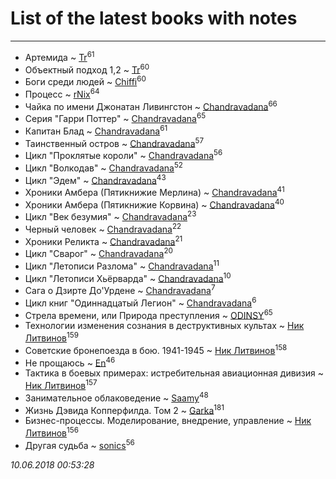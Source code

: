 # List of the latest books with notes
---

* Артемида ~ [Tr](users/122/12282474-vkontakte)<sup>61</sup>
* Объектный подход 1,2 ~ [Tr](users/122/12282474-vkontakte)<sup>60</sup>
* Боги среди людей ~ [Chiffi](users/105/105831994080785626680-google)<sup>60</sup>
* Процесс ~ [rNix](users/115/115622071-twitter)<sup>64</sup>
* Чайка по имени Джонатан Ливингстон ~ [Chandravadana](users/105/105866022348292919948-google)<sup>66</sup>
* Серия "Гарри Поттер" ~ [Chandravadana](users/105/105866022348292919948-google)<sup>65</sup>
* Капитан Блад ~ [Chandravadana](users/105/105866022348292919948-google)<sup>61</sup>
* Таинственный остров ~ [Chandravadana](users/105/105866022348292919948-google)<sup>57</sup>
* Цикл "Проклятые короли" ~ [Chandravadana](users/105/105866022348292919948-google)<sup>56</sup>
* Цикл "Волкодав" ~ [Chandravadana](users/105/105866022348292919948-google)<sup>52</sup>
* Цикл "Эдем" ~ [Chandravadana](users/105/105866022348292919948-google)<sup>43</sup>
* Хроники Амбера (Пятикнижие Мерлина) ~ [Chandravadana](users/105/105866022348292919948-google)<sup>41</sup>
* Хроники Амбера (Пятикнижие Корвина) ~ [Chandravadana](users/105/105866022348292919948-google)<sup>40</sup>
* Цикл "Век безумия" ~ [Chandravadana](users/105/105866022348292919948-google)<sup>23</sup>
* Черный человек ~ [Chandravadana](users/105/105866022348292919948-google)<sup>22</sup>
* Хроники Реликта ~ [Chandravadana](users/105/105866022348292919948-google)<sup>21</sup>
* Цикл "Сварог" ~ [Chandravadana](users/105/105866022348292919948-google)<sup>20</sup>
* Цикл "Летописи Разлома" ~ [Chandravadana](users/105/105866022348292919948-google)<sup>11</sup>
* Цикл "Летописи Хьёрварда" ~ [Chandravadana](users/105/105866022348292919948-google)<sup>10</sup>
* Сага о Дзирте До'Урдене ~ [Chandravadana](users/105/105866022348292919948-google)<sup>7</sup>
* Цикл книг "Одиннадцатый Легион" ~ [Chandravadana](users/105/105866022348292919948-google)<sup>6</sup>
* Стрела времени, или Природа преступления ~ [ODINSY](users/100/100978570902186865324-google)<sup>65</sup>
* Технологии изменения сознания в деструктивных культах ~ [Ник Литвинов](users/241/241974816-vkontakte)<sup>159</sup>
* Советские бронепоезда в бою. 1941-1945 ~ [Ник Литвинов](users/241/241974816-vkontakte)<sup>158</sup>
* Не прощаюсь ~ [En](users/333/333646551-vkontakte)<sup>46</sup>
* Тактика в боевых примерах: истребительная авиационная дивизия ~ [Ник Литвинов](users/241/241974816-vkontakte)<sup>157</sup>
* Занимательное облаковедение ~ [Saamy](users/115/115226508-vkontakte)<sup>48</sup>
* Жизнь Дэвида Копперфилда. Том 2 ~ [Garka](users/115/115753719718250012620-google)<sup>181</sup>
* Бизнес-процессы. Моделирование, внедрение, управление ~ [Ник Литвинов](users/241/241974816-vkontakte)<sup>156</sup>
* Другая судьба ~ [sonics](users/588/5880221-vkontakte)<sup>56</sup>


_10.06.2018 00:53:28_
